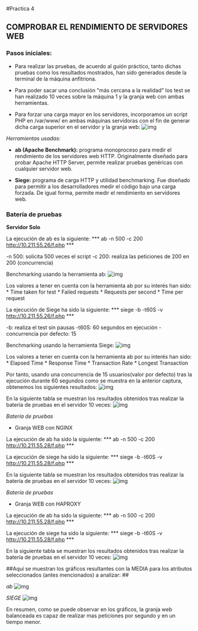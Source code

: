 #Practica 4

## COMPROBAR EL RENDIMIENTO DE SERVIDORES WEB ##

### Pasos iniciales: ###

- Para realizar las pruebas, de acuerdo al guión práctico, tanto dichas pruebas como los resultados mostrados, han sido generados desde la terminal de la máquina anfitriona.

- Para poder sacar una conclusión "más cercana a la realidad" los test se han realizado 10 veces sobre la máquina 1 y la granja web con ambas herramientas.

- Para forzar una carga mayor en los servidores, incorporamos un script PHP en /var/www/ en ambas máquinas servidoras con el fin de generar dicha carga superior en el servidor y la granja web:
![img](https://github.com/nachobit/ETSIIT/blob/master/swap1415/practica4/granja1.png)


*Herramientas usadas:*

- **ab (Apache Benchmark):** programa monoproceso para medir el rendimiento de los servidores web HTTP. Originalmente diseñado para probar Apache HTTP Server, permite realizar pruebas genéricas con cualquier servidor web.

- **Siege:** programa de carga HTTP y utilidad benchmarking. Fue diseñado para permitir a los desarrolladores medir el código bajo una carga forzada. De igual forma, permite medir el rendimiento en servidores web.


### Batería de pruebas ###
**Servidor Solo**

La ejecución de ab es la siguiente:
 *** ab -n 500 -c 200 http://10.211.55.26/f.php ***

 -n 500: solicita 500 veces el script
 -c 200: realiza las peticiones de 200 en 200 (concurrencia)

Benchmarking usando la herramienta ab:
![img](https://github.com/nachobit/ETSIIT/blob/master/swap1415/practica4/ab1_mac.png)

Los valores a tener en cuenta con la herramienta ab por su interés han sido:
	* Time taken for test
	* Failed requests
	* Requests per second
	* Time per request

La ejecución de Siege ha sido la siguiente:
 *** siege -b -t60S -v http://10.211.55.26/f.php ***

 -b: realiza el test sin pausas
 -t60S: 60 segundos en ejecución
 -concurrencia por defecto: 15

Benchmarking usando la herramienta Siege:
![img](https://github.com/nachobit/ETSIIT/blob/master/swap1415/practica4/siege1.png)

Los valores a tener en cuenta con la herramienta ab por su interés han sido:
	* Elapsed Time
	* Response Time
	* Transaction Rate
	* Longest Transaction

Por tanto, usando una concurrencia de 15 usuarios(valor por defecto) tras la ejecución durante 60 segundos como se muestra en la anterior captura, obtenemos los siguientes resultados:
![img](https://github.com/nachobit/ETSIIT/blob/master/swap1415/practica4/siege2.png)


En la siguiente tabla se muestran los resultados obtenidos tras realizar la batería de pruebas en el servidor 10 veces:
![img](https://github.com/nachobit/ETSIIT/blob/master/swap1415/practica4/ssolo.png)


*Batería de pruebas*
- Granja WEB con NGINX

La ejecución de ab ha sido la siguiente:
 *** ab -n 500 -c 200 http://10.211.55.28/f.php ***

La ejecución de siege ha sido la siguiente:
 *** siege -b -t60S -v http://10.211.55.28/f.php ***

En la siguiente tabla se muestran los resultados obtenidos tras realizar la batería de pruebas en el servidor 10 veces:
![img](https://github.com/nachobit/ETSIIT/blob/master/swap1415/practica4/nginx.png)


*Batería de pruebas*
- Granja WEB con HAPROXY

La ejecución de ab ha sido la siguiente:
 *** ab -n 500 -c 200 http://10.211.55.28/f.php ***

La ejecución de siege ha sido la siguiente:
 *** siege -b -t60S -v http://10.211.55.28/f.php ***

En la siguiente tabla se muestran los resultados obtenidos tras realizar la batería de pruebas en el servidor 10 veces:
![img](https://github.com/nachobit/ETSIIT/blob/master/swap1415/practica4/haproxy.png)


##Aquí se muestran los gráficos resultantes con la MEDIA para los atributos seleccionados (antes mencionados) a analizar: ##

*ab*
![img](https://github.com/nachobit/ETSIIT/blob/master/swap1415/practica4/barra1.png)

*SIEGE*
![img](https://github.com/nachobit/ETSIIT/blob/master/swap1415/practica4/barra2.png)

En resumen, como se puede observar en los gráficos, la granja web balanceada es capaz de realizar mas peticiones por segundo y en un tiempo menor.